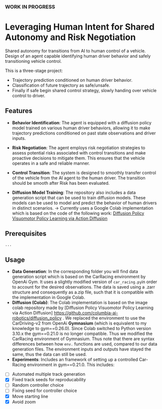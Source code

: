 ### WORK IN PROGRESS ###


# Leveraging Human Intent for Shared Autonomy and Risk Negotiation

Shared autonomy for transitions from AI to human control of a vehicle. Design of an agent capable identifying human driver behavior and safely transitioning vehicle control.

This is a three-stage project: 
- Trajectory prediction conditioned on human driver behavior.
- Classification of future trajectory as safe/unsafe.
- Finally if safe begin shared control strategy, slowly handing over vehicle control to driver.

## Features
- **Behavior Identification**: The agent is equipped with a diffusion policy model trained on various human driver behaviors, allowing it to make trajectory predictions conditioned on past state observations and driver inputs.

- **Risk Negotiation**: The agent employs risk negotiation strategies to assess potential risks associated with control transitions and make proactive decisions to mitigate them. This ensures that the vehicle operates in a safe and reliable manner.

- **Control Transition**: The system is designed to smoothly transfer control of the vehicle from the AI agent to the human driver. The transition should be smooth after Risk has been evaluated.

- **Diffusion Model Training**: The repository also includes a data generation script that can be used to train diffusion models. These models can be used to model and predict the behavior of human drivers in distinct scenarios.
-> Currently uses a Google Colab implementation which is based on the code of the following work: [Diffusion Policy
Visuomotor Policy Learning via Action Diffusion](https://github.com/columbia-ai-robotics/diffusion_policy)



## Prerequisites

```
...

```

## Usage

- **Data Generation**: In the corresponding folder you will find data generation script which is based on the CarRacing environment by OpenAi Gym. It uses a slightly modified version of `car_racing.py`in order to account for the desired observations. The data is saved using a .zarr structure and consequently as a.zip file, such that it is compatible with the implementation in Google Colab.
- **Diffusion (Colab)**: 
The Colab implementation is based on the image colab repository made by [Diffusion Policy
Visuomotor Policy Learning via Action Diffusion] https://github.com/columbia-ai-robotics/diffusion_policy . We replaced the environment to use the CarDriving-v2 from OpenAi **Gymnasium** (which is equivalent to my knowledge to gym==0.26.0). Since Colab switched to Python version 3.10.x the gym==0.21.0 is no longer compatible. Thus we modified the CarRacing environment of Gymnasium. Thus note that there are syntax differences between how `env.` functions are used, compared to our data generation files. 
The environment inputs and outputs have stayed the same, thus the data can still be used. 
- **Experiments**: 
Includes an framework of setting up a controlled Car-Racing environment in gym==0.21.0. This includes:
- [ ] Automated multiple track generation
- [x] Fixed track seeds for reproducability
- [ ] Random controller choice
- [ ] Fixing seed for controller choice
- [x] Move starting line
- [x] Avoid zoom
